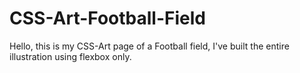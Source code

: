 # CSS-Art-Football-Field

Hello, this is my CSS-Art page of a Football field,
I've built the entire illustration using flexbox only.

